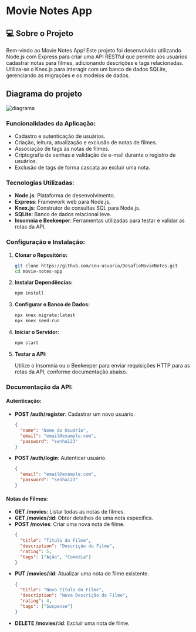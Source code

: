 
# Movie Notes App

## 💻 Sobre o Projeto

Bem-vindo ao Movie Notes App! Este projeto foi desenvolvido utilizando Node.js com Express para criar uma API RESTful que permite aos usuários cadastrar notas para filmes, adicionando descrições e tags relacionadas. Utiliza-se o Knex.js para interagir com um banco de dados SQLite, gerenciando as migrações e os modelos de dados.

## Diagrama do projeto

![diagrama](https://github.com/AlannaaSilva/DesafioMovieNotes/assets/104801163/15d1d42a-f8b6-4c9d-8171-28f6393a8fd2)

### Funcionalidades da Aplicação:

- Cadastro e autenticação de usuários.
- Criação, leitura, atualização e exclusão de notas de filmes.
- Associação de tags às notas de filmes.
- Criptografia de senhas e validação de e-mail durante o registro de usuários.
- Exclusão de tags de forma cascata ao excluir uma nota.

### Tecnologias Utilizadas:

- **Node.js**: Plataforma de desenvolvimento.
- **Express**: Framework web para Node.js.
- **Knex.js**: Construtor de consultas SQL para Node.js.
- **SQLite**: Banco de dados relacional leve.
- **Insomnia e Beekeeper**: Ferramentas utilizadas para testar e validar as rotas da API.


### Configuração e Instalação:

1. **Clonar o Repositório:**

   ```bash
   git clone https://github.com/seu-usuario/DesafioMovieNotes.git
   cd movie-notes-app
   ```

2. **Instalar Dependências:**

   ```bash
   npm install
   ```

3. **Configurar o Banco de Dados:**

   ```bash
   npx knex migrate:latest
   npx knex seed:run
   ```

4. **Iniciar o Servidor:**

   ```bash
   npm start
   ```

5. **Testar a API:**

   Utilize o Insomnia ou o Beekeeper para enviar requisições HTTP para as rotas da API, conforme documentação abaixo.

### Documentação da API:

#### Autenticação:

- **POST /auth/register**: Cadastrar um novo usuário.
  ```json
  {
    "name": "Nome do Usuário",
    "email": "email@example.com",
    "password": "senha123"
  }
  ```

- **POST /auth/login**: Autenticar usuário.
  ```json
  {
    "email": "email@example.com",
    "password": "senha123"
  }
  ```

#### Notas de Filmes:

- **GET /movies**: Listar todas as notas de filmes.
- **GET /movies/:id**: Obter detalhes de uma nota específica.
- **POST /movies**: Criar uma nova nota de filme.
  ```json
  {
    "title": "Título do Filme",
    "description": "Descrição do Filme",
    "rating": 5,
    "tags": ["Ação", "Comédia"]
  }
  ```
- **PUT /movies/:id**: Atualizar uma nota de filme existente.
  ```json
  {
    "title": "Novo Título do Filme",
    "description": "Nova Descrição do Filme",
    "rating": 4,
    "tags": ["Suspense"]
  }
  ```
- **DELETE /movies/:id**:
 Excluir uma nota de filme.

